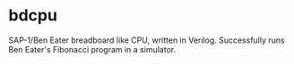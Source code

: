 # bdcpu

SAP-1/Ben Eater breadboard like CPU, written in Verilog. Successfully runs Ben Eater's Fibonacci program in a simulator.
